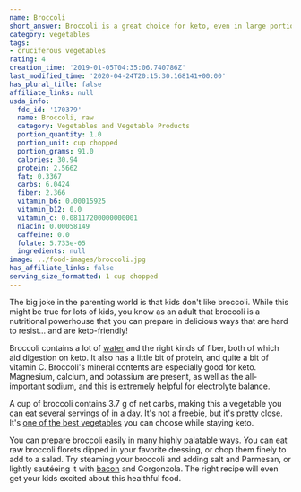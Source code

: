 ```yaml
---
name: Broccoli
short_answer: Broccoli is a great choice for keto, even in large portions.
category: vegetables
tags:
- cruciferous vegetables
rating: 4
creation_time: '2019-01-05T04:35:06.740786Z'
last_modified_time: '2020-04-24T20:15:30.168141+00:00'
has_plural_title: false
affiliate_links: null
usda_info:
  fdc_id: '170379'
  name: Broccoli, raw
  category: Vegetables and Vegetable Products
  portion_quantity: 1.0
  portion_unit: cup chopped
  portion_grams: 91.0
  calories: 30.94
  protein: 2.5662
  fat: 0.3367
  carbs: 6.0424
  fiber: 2.366
  vitamin_b6: 0.00015925
  vitamin_b12: 0.0
  vitamin_c: 0.08117200000000001
  niacin: 0.00058149
  caffeine: 0.0
  folate: 5.733e-05
  ingredients: null
image: ../food-images/broccoli.jpg
has_affiliate_links: false
serving_size_formatted: 1 cup chopped
---
```


The big joke in the parenting world is that kids don't like broccoli. While this might be true for lots of kids, you know as an adult that broccoli is a nutritional powerhouse that you can prepare in delicious ways that are hard to resist... and are keto-friendly!

Broccoli contains a lot of [water](/water) and the right kinds of fiber, both of which aid digestion on keto. It also has a little bit of protein, and quite a bit of vitamin C. Broccoli's mineral contents are especially good for keto. Magnesium, calcium, and potassium are present, as well as the all-important sodium, and this is extremely helpful for electrolyte balance.

A cup of broccoli contains 3.7 g of net carbs, making this a vegetable you can eat several servings of in a day. It's not a freebie, but it's pretty close. It's [one of the best vegetables](https://www.dietdoctor.com/low-carb/keto/foods/list) you can choose while staying keto.

You can prepare broccoli easily in many highly palatable ways. You can eat raw broccoli florets dipped in your favorite dressing, or chop them finely to add to a salad. Try steaming your broccoli and adding salt and Parmesan, or lightly sautéeing it with [bacon](/bacon) and Gorgonzola. The right recipe will even get your kids excited about this healthful food.
